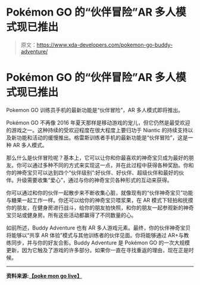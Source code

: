 # Pokémon GO 的“伙伴冒险”AR 多人模式现已推出

> 原文：<https://www.xda-developers.com/pokemon-go-buddy-adventure/>

# Pokémon GO 的“伙伴冒险”AR 多人模式现已推出

Pokemon GO 训练员手机的最新功能是“伙伴冒险”，AR 多人模式即将推出。

Pokémon GO 不再像 2016 年夏天那样是移动游戏的宠儿，但它仍然是最受欢迎的游戏之一。这种持续的受欢迎程度在很大程度上要归功于 Niantic 的持续支持以及新功能和活动的缓慢推出。格雷斯训练者手机的最新功能是“伙伴冒险”，这是一种 AR 多人模式。

那么什么是伙伴冒险呢？基本上，它可以让你和你最喜欢的神奇宝贝成为最好的朋友。你可以通过多种不同的方式来实现这一点，并在此过程中获得各种奖励。你和你的神奇宝贝可以达到四个“伙伴级别”:好伙伴、好伙伴、超级伙伴和最好的伙伴。升级需要收集“爱心”，通过与你的神奇宝贝各种形式的互动来获得。

你可以通过和你的伙伴一起散步来不断收集心脏，就像现有的“伙伴神奇宝贝”功能与糖果一起工作一样。你还可以给你的神奇宝贝喂浆果，在 AR 模式下轻拍和抚摸你的朋友，在健身房进行战斗，给你的朋友拍快照，和你的朋友一起参观新的神奇宝贝站或健身房。所有这些活动都赢得了不同数量的心。

如前所述，Buddy Adventure 也有 AR 多人游戏元素。最终，你的伙伴神奇宝贝将能够以“共享 AR 体验”模式与其他训练者的伙伴见面。你将能够通过 AR+与教练同步，并与你的好友合影。Buddy Adventure 是 Pokémon GO 的一次大规模更新，因为它触及了游戏的许多部分。如果你一直在寻找重返的理由，现在正是时候。

* * *

**资料来源:[【poke mon go live】](https://pokemongolive.com/en/post/buddyadventurelaunch/)**
